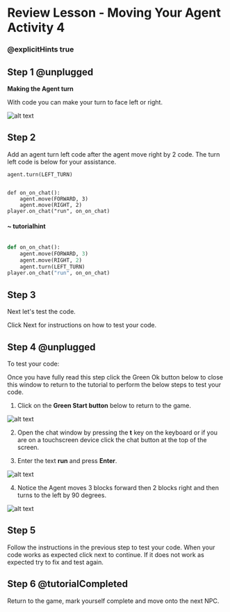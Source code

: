 # Review Lesson - Moving Your Agent Activity 4


### @explicitHints true

  
## Step 1 @unplugged

**Making the Agent turn**

With code you can make your turn to face left or right.

 
![alt text](https://introductionv3.codingcredentials.com/Lesson3/3.2.4/images/1.gif?raw=true "Turn")

  
## Step 2

Add an agent turn left code after the agent move right by 2 code. The turn left code is below for your assistance. 

    agent.turn(LEFT_TURN)

  

```template

def on_on_chat():
    agent.move(FORWARD, 3)
    agent.move(RIGHT, 2)
player.on_chat("run", on_on_chat)

```

#### ~ tutorialhint

```python

def on_on_chat():
    agent.move(FORWARD, 3)
    agent.move(RIGHT, 2)
    agent.turn(LEFT_TURN)
player.on_chat("run", on_on_chat)

```

 

## Step 3

Next let's test the code.

Click Next for instructions on how to test your code.

  

## Step 4 @unplugged

To test your code:

Once you have fully read this step click the Green Ok button below to close this window to return to the tutorial to perform the below steps to test your code.
  
1. Click on the **Green Start button** below to return to the game.

![alt text](https://introductionv3.codingcredentials.com/Lesson3/3.1.1/images/4.jpg?raw=true "Start")

  

2. Open the chat window by pressing the **t** key on the keyboard or if you are on a touchscreen device click the chat button at the top of the screen.

3. Enter the text **run** and press **Enter**.

![alt text](https://introductionv3.codingcredentials.com/Lesson3/3.2.4/images/1.jpg?raw=true "Run")

  
4. Notice the Agent moves 3 blocks forward then 2 blocks right and then turns to the left by 90 degrees.

![alt text](https://introductionv3.codingcredentials.com/Lesson3/3.2.4/images/2.jpg?raw=true "Run")

  

## Step 5

Follow the instructions in the previous step to test your code.
When your code works as expected click next to continue.
If it does not work as expected try to fix and test again.
  

## Step 6 @tutorialCompleted

Return to the game, mark yourself complete and move onto the next NPC.
